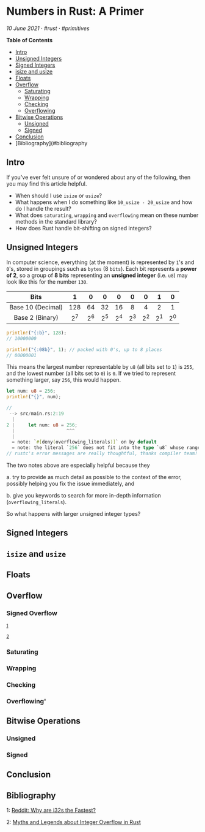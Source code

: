 # Numbers in Rust: A Primer

_10 June 2021 · #rust · #primitives_

**Table of Contents**
- [Intro](#intro)
- [Unsigned Integers](#unsigned-integers)
- [Signed Integers](#signed-integers)
- [isize and usize](#isize-and-usize)
- [Floats](#floats)
- [Overflow](#overflow)
  - [Saturating](#saturating)
  - [Wrapping](#wrapping)
  - [Checking](#checking)
  - [Overflowing](#overflowing)
- [Bitwise Operations](#bitwise-operations)
  - [Unsigned](#unsigned)
  - [Signed](#signed) 
- [Conclusion](#conclusion)
- [Bibliography](#bibliography



## Intro
If you've ever felt unsure of or wondered about any of the following, then you may find this article helpful.
- When should I use `isize` or `usize`?
- What happens when I do something like `10_usize - 20_usize` and how do I handle the result?
- What does `saturating`, `wrapping` and `overflowing` mean on these number methods in the standard library?
- How does Rust handle bit-shifting on signed integers?


## Unsigned Integers
In computer science, everything (at the moment) is represented by `1`'s and `0`'s, stored in groupings such as `bytes` (8 `bits`).  Each bit represents a **power of 2**, so a group of **8 bits** representing an **unsigned integer** (i.e. `u8`) may look like this for the number `130`.

|       Bits        |       1       |       0       |       0       |       0       |       0       |       0       |       1       |       0       |
| :---------------: | :-----------: | :-----------: | :-----------: | :-----------: | :-----------: | :-----------: | :-----------: | :-----------: |
| Base 10 (Decimal) |      128      |      64       |      32       |      16       |       8       |       4       |       2       |       1       |
|  Base 2 (Binary)  | 2<sup>7</sup> | 2<sup>6</sup> | 2<sup>5</sup> | 2<sup>4</sup> | 2<sup>3</sup> | 2<sup>2</sup> | 2<sup>1</sup> | 2<sup>0</sup> |

```rust
println!("{:b}", 128);
// 10000000

println!("{:08b}", 1); // packed with 0's, up to 8 places
// 00000001
```

This means the largest number representable by `u8` (all bits set to `1`) is `255`, and the lowest number (all bits set to `0`) is `0`.  If we tried to represent something larger, say `256`, this would happen.

```rust
let num: u8 = 256;
println!("{}", num);

// 
 --> src/main.rs:2:19
  |
2 |     let num: u8 = 256;
  |                   ^^^
  |
  = note: `#[deny(overflowing_literals)]` on by default
  = note: the literal `256` does not fit into the type `u8` whose range is `0..=255`
// rustc's error messages are really thoughtful, thanks compiler team!

```

The two notes above are especially helpful because they 

a.  try to provide as much detail as possible to the context of the error, possibly helping you fix the issue immediately, and 

b. give you keywords to search for more in-depth information (`overflowing_literals`). 



So what happens with larger unsigned integer types?


## Signed Integers


## `isize` and `usize`


## Floats

## Overflow
### Signed Overflow
<sup>[1](#reddit)</sup>

<sup>[2](#huonw)</sup>
### Saturating
### Wrapping
### Checking
### Overflowing'



## Bitwise Operations

### Unsigned

### Signed


## Conclusion


## Bibliography

<a name="reddit">1</a>: [Reddit: Why are i32s the Fastest?](https://www.reddit.com/r/rust/comments/931leq/why_are_i32s_the_fastest/e3a3eop?utm_source=share&utm_medium=web2x&context=3)

<a name="huonw">2</a>: [Myths and Legends about Integer Overflow in Rust](http://huonw.github.io/blog/2016/04/myths-and-legends-about-integer-overflow-in-rust/)

